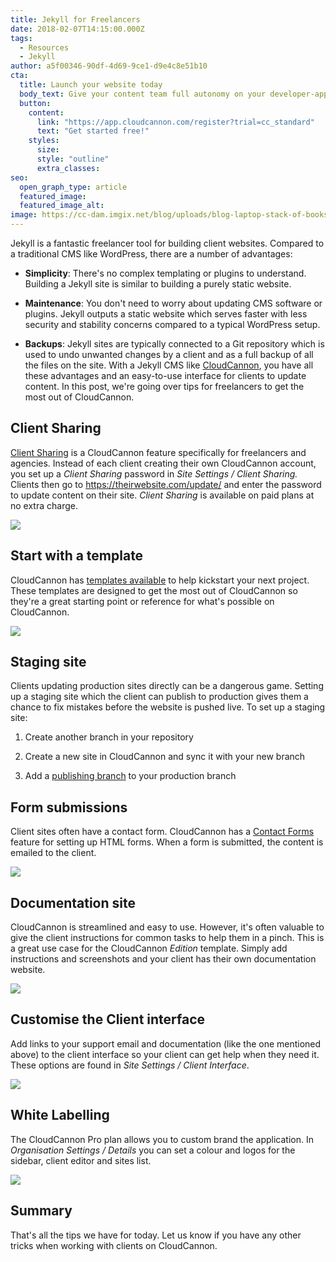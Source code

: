 ```yaml
---
title: Jekyll for Freelancers
date: 2018-02-07T14:15:00.000Z
tags:
  - Resources
  - Jekyll
author: a5f00346-90df-4d69-9ce1-d9e4c8e51b10
cta:
  title: Launch your website today
  body_text: Give your content team full autonomy on your developer-approved tech stack with CloudCannon.
  button:
    content: 
      link: "https://app.cloudcannon.com/register?trial=cc_standard"
      text: "Get started free!"
    styles:
      size:
      style: "outline"
      extra_classes:
seo:
  open_graph_type: article
  featured_image:
  featured_image_alt:
image: https://cc-dam.imgix.net/blog/uploads/blog-laptop-stack-of-books.jpg
---
```

Jekyll is a fantastic freelancer tool for building client websites. Compared to a traditional CMS like WordPress, there are a number of advantages:

* **Simplicity**\: There's no complex templating or plugins to understand. Building a Jekyll site is similar to building a purely static website.

* **Maintenance**\: You don't need to worry about updating CMS software or plugins. Jekyll outputs a static website which serves faster with less security and stability concerns compared to a typical WordPress setup.

* **Backups**\: Jekyll sites are typically connected to a Git repository which is used to undo unwanted changes by a client and as a full backup of all the files on the site. With a Jekyll CMS like [CloudCannon](https://cloudcannon.com), you have all these advantages and an easy-to-use interface for clients to update content. In this post, we're going over tips for freelancers to get the most out of CloudCannon.

## Client Sharing

[Client Sharing](https://docs.cloudcannon.com/sharing/client-sharing/) is a CloudCannon feature specifically for freelancers and agencies. Instead of each client creating their own CloudCannon account, you set up a *Client Sharing* password in *Site Settings / Client Sharing.* Clients then go to https://theirwebsite.com/update/ and enter the password to update content on their site. *Client Sharing* is available on paid plans at no extra charge.

![](https://cc-dam.imgix.net/blog/assets/blog/jekyll-for-freelancers/client-login.png)

## Start with a template

CloudCannon has [templates available](https://learn.cloudcannon.com/jekyll-templates/) to help kickstart your next project. These templates are designed to get the most out of CloudCannon so they're a great starting point or reference for what's possible on CloudCannon.

![](https://cc-dam.imgix.net/blog/assets/blog/jekyll-for-freelancers/template.png)

## Staging site

Clients updating production sites directly can be a dangerous game. Setting up a staging site which the client can publish to production gives them a chance to fix mistakes before the website is pushed live. To set up a staging site:

1. Create another branch in your repository

2. Create a new site in CloudCannon and sync it with your new branch

3. Add a [publishing branch](https://docs.cloudcannon.com/syncing/publishing/) to your production branch

## Form submissions

Client sites often have a contact form. CloudCannon has a [Contact Forms](https://docs.cloudcannon.com/hosting/contact-forms/) feature for setting up HTML forms. When a form is submitted, the content is emailed to the client.

![](https://cc-dam.imgix.net/blog/assets/blog/jekyll-for-freelancers/contact.png)

## Documentation site

CloudCannon is streamlined and easy to use. However, it's often valuable to give the client instructions for common tasks to help them in a pinch. This is a great use case for the CloudCannon *Edition* template. Simply add instructions and screenshots and your client has their own documentation website.

![](https://cc-dam.imgix.net/blog/assets/blog/jekyll-for-freelancers/edition.png)

## Customise the Client interface

Add links to your support email and documentation (like the one mentioned above) to the client interface so your client can get help when they need it. These options are found in *Site Settings / Client Interface*.

![](https://cc-dam.imgix.net/blog/assets/blog/jekyll-for-freelancers/client-interface.png)

## White Labelling

The CloudCannon Pro plan allows you to custom brand the application. In *Organisation Settings / Details* you can set a colour and logos for the sidebar, client editor and sites list.

![](https://cc-dam.imgix.net/blog/assets/blog/jekyll-for-freelancers/branding.png)

## Summary

That's all the tips we have for today. Let us know if you have any other tricks when working with clients on CloudCannon.